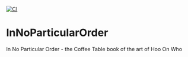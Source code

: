 [![CI](https://github.com/computamike/InNoParticularOrder/actions/workflows/main.yml/badge.svg)](https://github.com/computamike/InNoParticularOrder/actions/workflows/main.yml)
# InNoParticularOrder
In No Particular Order - the Coffee Table book of the art of Hoo On Who
